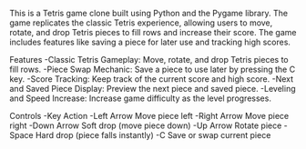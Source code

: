 This is a Tetris game clone built using Python and the Pygame library. The game replicates the classic Tetris experience, allowing users to move, rotate, and drop Tetris pieces to fill rows and increase their score. The game includes features like saving a piece for later use and tracking high scores.

Features
-Classic Tetris Gameplay: Move, rotate, and drop Tetris pieces to fill rows.
-Piece Swap Mechanic: Save a piece to use later by pressing the C key.
-Score Tracking: Keep track of the current score and high score.
-Next and Saved Piece Display: Preview the next piece and saved piece.
-Leveling and Speed Increase: Increase game difficulty as the level progresses.

Controls
-Key	Action
-Left Arrow	Move piece left
-Right Arrow	Move piece right
-Down Arrow	Soft drop (move piece down)
-Up Arrow	Rotate piece
-Space	Hard drop (piece falls instantly)
-C	Save or swap current piece


